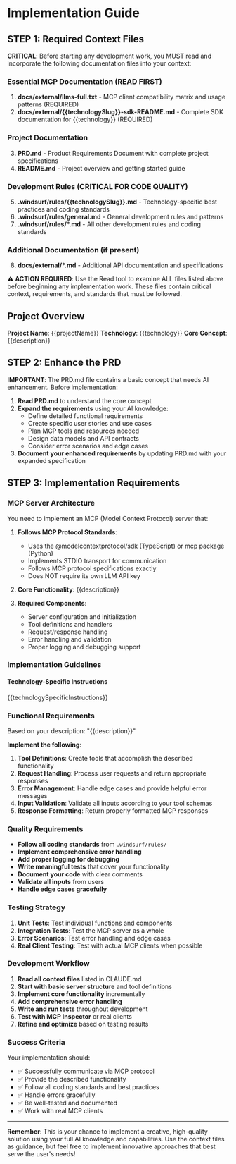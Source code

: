 # Implementation Guide

## STEP 1: Required Context Files

**CRITICAL**: Before starting any development work, you MUST read and incorporate the following documentation files into your context:

### Essential MCP Documentation (READ FIRST)
1. **docs/external/llms-full.txt** - MCP client compatibility matrix and usage patterns (REQUIRED)
2. **docs/external/{{technologySlug}}-sdk-README.md** - Complete SDK documentation for {{technology}} (REQUIRED)

### Project Documentation  
3. **PRD.md** - Product Requirements Document with complete project specifications
4. **README.md** - Project overview and getting started guide

### Development Rules (CRITICAL FOR CODE QUALITY)
5. **.windsurf/rules/{{technologySlug}}.md** - Technology-specific best practices and coding standards
6. **.windsurf/rules/general.md** - General development rules and patterns
7. **.windsurf/rules/*.md** - All other development rules and coding standards

### Additional Documentation (if present)
8. **docs/external/*.md** - Additional API documentation and specifications

**⚠️ ACTION REQUIRED**: Use the Read tool to examine ALL files listed above before beginning any implementation work. These files contain critical context, requirements, and standards that must be followed.

## Project Overview

**Project Name**: {{projectName}}
**Technology**: {{technology}}
**Core Concept**: {{description}}

## STEP 2: Enhance the PRD

**IMPORTANT**: The PRD.md file contains a basic concept that needs AI enhancement. Before implementation:

1. **Read PRD.md** to understand the core concept
2. **Expand the requirements** using your AI knowledge:
   - Define detailed functional requirements
   - Create specific user stories and use cases
   - Plan MCP tools and resources needed
   - Design data models and API contracts
   - Consider error scenarios and edge cases
3. **Document your enhanced requirements** by updating PRD.md with your expanded specification

## STEP 3: Implementation Requirements

### MCP Server Architecture

You need to implement an MCP (Model Context Protocol) server that:

1. **Follows MCP Protocol Standards**:
   - Uses the @modelcontextprotocol/sdk (TypeScript) or mcp package (Python)
   - Implements STDIO transport for communication
   - Follows MCP protocol specifications exactly
   - Does NOT require its own LLM API key

2. **Core Functionality**:
   {{description}}

3. **Required Components**:
   - Server configuration and initialization
   - Tool definitions and handlers
   - Request/response handling
   - Error handling and validation
   - Proper logging and debugging support

### Implementation Guidelines

#### Technology-Specific Instructions

{{technologySpecificInstructions}}

### Functional Requirements

Based on your description: "{{description}}"

**Implement the following**:

1. **Tool Definitions**: Create tools that accomplish the described functionality
2. **Request Handling**: Process user requests and return appropriate responses
3. **Error Management**: Handle edge cases and provide helpful error messages
4. **Input Validation**: Validate all inputs according to your tool schemas
5. **Response Formatting**: Return properly formatted MCP responses

### Quality Requirements

- **Follow all coding standards** from `.windsurf/rules/`
- **Implement comprehensive error handling**
- **Add proper logging for debugging**
- **Write meaningful tests** that cover your functionality
- **Document your code** with clear comments
- **Validate all inputs** from users
- **Handle edge cases gracefully**

### Testing Strategy

1. **Unit Tests**: Test individual functions and components
2. **Integration Tests**: Test the MCP server as a whole
3. **Error Scenarios**: Test error handling and edge cases
4. **Real Client Testing**: Test with actual MCP clients when possible

### Development Workflow

1. **Read all context files** listed in CLAUDE.md
2. **Start with basic server structure** and tool definitions
3. **Implement core functionality** incrementally
4. **Add comprehensive error handling**
5. **Write and run tests** throughout development
6. **Test with MCP Inspector** or real clients
7. **Refine and optimize** based on testing results

### Success Criteria

Your implementation should:
- ✅ Successfully communicate via MCP protocol
- ✅ Provide the described functionality
- ✅ Follow all coding standards and best practices
- ✅ Handle errors gracefully
- ✅ Be well-tested and documented
- ✅ Work with real MCP clients

---

**Remember**: This is your chance to implement a creative, high-quality solution using your full AI knowledge and capabilities. Use the context files as guidance, but feel free to implement innovative approaches that best serve the user's needs!
